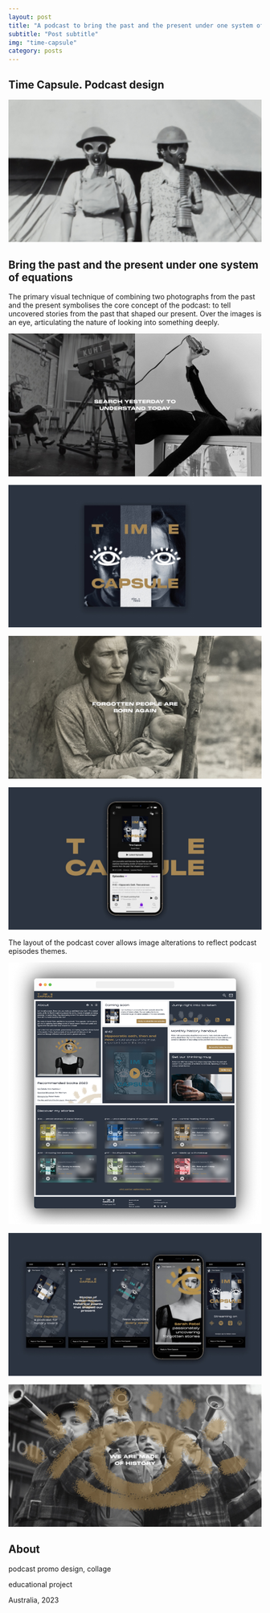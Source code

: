```yaml
---
layout: post
title: "A podcast to bring the past and the present under one system of equations"
subtitle: "Post subtitle"
img: "time-capsule"
category: posts
---
```


## Time Capsule. Podcast design

![time capsule](/img/time-capsule-1.jpg)

## Bring the past and the present under one system of equations

<span class="half-content">The primary visual technique of combining two photographs from the past and the present symbolises the core concept of the podcast: 
to tell uncovered stories from the past that shaped our present. Over the images is an eye, articulating the nature of looking into something deeply.

![time capsule](/img/time-capsule-2.jpg)

![time capsule](/img/time-capsule-3.jpg)

![time capsule](/img/time-capsule-8.jpg)

![time capsule](/img/time-capsule-4.jpg)

<span class="half-content">The layout of the podcast cover allows image alterations to reflect podcast episodes themes.

![time capsule](/img/time-capsule-5.png)

![time capsule](/img/time-capsule-6.jpg)

![time capsule](/img/time-capsule-7.jpg)

## About

podcast promo design, collage

educational project

Australia, 2023
